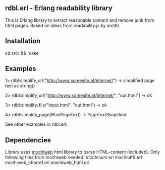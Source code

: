 rdbl.erl - Erlang readability library 
-------------------------------------

This is Erlang library to extract reasonable content and remove junk from html pages. 
Based on ideas from readability.js by arc90.

Installation
------------
cd src/ && make

Examples
--------

1> rdbl:simplify_url("http://www.somesite.at/internet/") -> simplified page text as string()

2> rdbl:simplify_url("http://www.somesite.at/internet/", "out.html") -> ok

3> rdbl:simplify_file("input.html", "out.html") -> ok

4> rdbl:simplify_page(HtmlPageText) -> PageTextSimplified

See other examples in rdbl.erl.

Dependencies
------------
Library uses [mochiweb](https://github.com/mochi/mochiweb) html library to parse HTML-content (included).
Only following files from mochiweb needed:
mochinum.erl
mochiutf8.erl
mochiweb_charref.erl
mochiweb_html.erl
